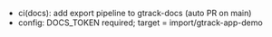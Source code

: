- ci(docs): add export pipeline to gtrack-docs (auto PR on main)
- config: DOCS_TOKEN required; target = import/gtrack-app-demo

